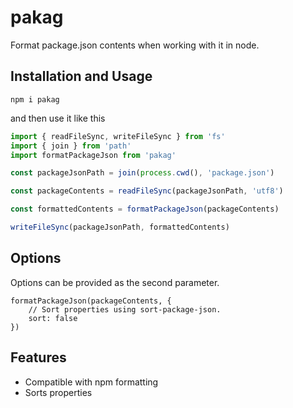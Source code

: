 # pakag

Format package.json contents when working with it in node.

## Installation and Usage

```
npm i pakag
```

and then use it like this

```js
import { readFileSync, writeFileSync } from 'fs'
import { join } from 'path'
import formatPackageJson from 'pakag'

const packageJsonPath = join(process.cwd(), 'package.json')

const packageContents = readFileSync(packageJsonPath, 'utf8')

const formattedContents = formatPackageJson(packageContents)

writeFileSync(packageJsonPath, formattedContents)
```

## Options

Options can be provided as the second parameter.

```
formatPackageJson(packageContents, {
    // Sort properties using sort-package-json.
    sort: false
})
```

## Features

- Compatible with npm formatting
- Sorts properties
